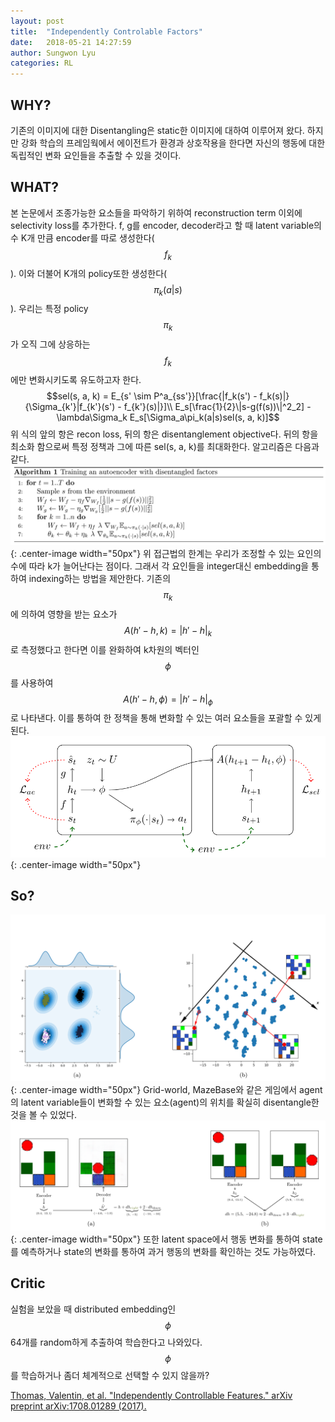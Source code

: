 ```yaml
---
layout: post
title:  "Independently Controlable Factors"
date:   2018-05-21 14:27:59
author: Sungwon Lyu
categories: RL
---
```


## WHY? 
기존의 이미지에 대한 Disentangling은 static한 이미지에 대하여 이루어져 왔다. 하지만 강화 학습의 프레임웍에서 에이전트가 환경과 상호작용을 한다면 자신의 행동에 대한 독립적인 변화 요인들을 추출할 수 있을 것이다. 

## WHAT?
본 논문에서 조종가능한 요소들을 파악하기 위하여 reconstruction term 이외에 selectivity loss를 추가한다. f, g를 encoder, decoder라고 할 때 latent variable의 수 K개 만큼 encoder를 따로 생성한다($$f_k$$). 이와 더불어 K개의 policy또한 생성한다($$\pi_k(a|s)$$). 우리는 특정 policy $$\pi_k$$가 오직 그에 상응하는 $$f_k$$에만 변화시키도록 유도하고자 한다.
$$sel(s, a, k) = E_{s' \sim P^a_{ss'}}[\frac{|f_k(s') - f_k(s)|}{\Sigma_{k'}|f_{k'}(s') - f_{k'}(s)|}]\\
E_s[\frac{1}{2}\|s-g(f(s))\|^2_2] - \lambda\Sigma_k E_s[\Sigma_a\pi_k(a|s)sel(s, a, k)]$$
위 식의 앞의 항은 recon loss, 뒤의 항은 disentanglement objective다. 뒤의 항을 최소화 함으로써 특정 정책과 그에 따른 sel(s, a, k)를 최대화한다. 알고리즘은 다음과 같다.
![image](/assets/images/icf1.png){: .center-image width="50px"}
위 접근법의 한계는 우리가 조정할 수 있는 요인의 수에 따라 k가 늘어난다는 점이다. 그래서 각 요인들을 integer대신 embedding을 통하여 indexing하는 방법을 제안한다. 기존의 $$\pi_k$$에 의하여 영향을 받는 요소가 $$A(h' - h, k) = |h' - h|_k$$로 측정했다고 한다면 이를 완화하여 k차원의 벡터인 $$\phi$$를 사용하여 $$A(h' - h, \phi) = |h' - h|_{\phi}$$로 나타낸다. 이를 통하여 한 정책을 통해 변화할 수 있는 여러 요소들을 포괄할 수 있게 된다. 
![image](/assets/images/icf2.png){: .center-image width="50px"}

## So?
![image](/assets/images/icf3.png){: .center-image width="50px"}
Grid-world, MazeBase와 같은 게임에서 agent의 latent variable들이 변화할 수 있는 요소(agent)의 위치를 확실히 disentangle한 것을 볼 수 있었다. 
![image](/assets/images/icf4.png){: .center-image width="50px"}
또한 latent space에서 행동 변화를 통하여 state를 예측하거나 state의 변화를 통하여 과거 행동의 변화를 확인하는 것도 가능하였다. 

## Critic
실험을 보았을 때 distributed embedding인 $$\phi$$ 64개를 random하게 추출하여 학습한다고 나와있다. $$\phi$$를 학습하거나 좀더 체계적으로 선택할 수 있지 않을까?

[Thomas, Valentin, et al. "Independently Controllable Features." arXiv preprint arXiv:1708.01289 (2017).
](https://arxiv.org/abs/1708.01289)
